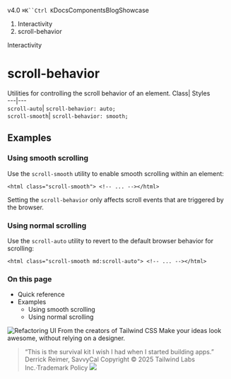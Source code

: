 v4.0
`⌘K``Ctrl K`DocsComponentsBlogShowcase
  1. Interactivity
  2. scroll-behavior


Interactivity
# scroll-behavior
Utilities for controlling the scroll behavior of an element.
Class| Styles  
---|---  
`scroll-auto`| `scroll-behavior: auto;`  
`scroll-smooth`| `scroll-behavior: smooth;`  
## Examples
### Using smooth scrolling
Use the `scroll-smooth` utility to enable smooth scrolling within an element:
```
<html class="scroll-smooth"> <!-- ... --></html>
```

Setting the `scroll-behavior` only affects scroll events that are triggered by the browser.
### Using normal scrolling
Use the `scroll-auto` utility to revert to the default browser behavior for scrolling:
```
<html class="scroll-smooth md:scroll-auto"> <!-- ... --></html>
```

### On this page
  * Quick reference
  * Examples
    * Using smooth scrolling
    * Using normal scrolling


![Refactoring UI](https://tailwindcss.com/_next/image?url=%2F_next%2Fstatic%2Fmedia%2Fbook-promo.27d91093.png&w=256&q=75)
From the creators of Tailwind CSS
Make your ideas look awesome, without relying on a designer.
> “This is the survival kit I wish I had when I started building apps.”
> Derrick Reimer, SavvyCal
Copyright © 2025 Tailwind Labs Inc.·Trademark Policy
![](https://cdn.usefathom.com/?h=https%3A%2F%2Ftailwindcss.com&p=%2Fdocs%2Fscroll-behavior&r=&sid=PMFMDJGK&qs=%7B%7D&cid=50020535)

